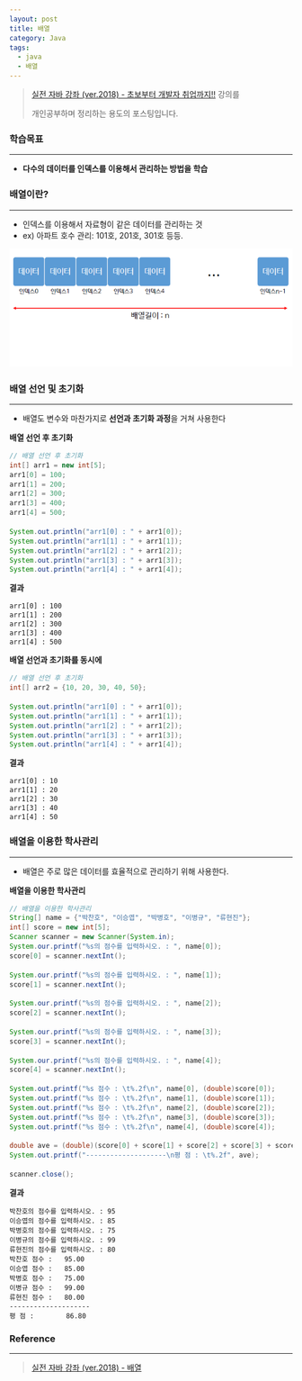 ```yaml
---
layout: post
title: 배열
category: Java
tags:
  - java
  - 배열
---
```




> [실전 자바 강좌 (ver.2018) - 초보부터 개발자 취업까지!!](https://www.inflearn.com/course/%EC%8B%A4%EC%A0%84-%EC%9E%90%EB%B0%94_java-renew/) 강의를
>
> 개인공부하며 정리하는 용도의 포스팅입니다.



### 학습목표

---

- **다수의 데이터를 인덱스를 이용해서 관리하는 방법을 학습**



### 배열이란?

---

- 인덱스를 이용해서 자료형이 같은 데이터를 관리하는 것
- ex) 아파트 호수 관리: 101호, 201호, 301호 등등.

![배열1](/assets/Java/배열1.png)





### 배열 선언 및 초기화

---

- 배열도 변수와 마찬가지로 **선언과 초기화 과정**을 거쳐 사용한다



**배열 선언 후 초기화**

```java
// 배열 선언 후 초기화
int[] arr1 = new int[5];
arr1[0] = 100;
arr1[1] = 200;
arr1[2] = 300;
arr1[3] = 400;
arr1[4] = 500;

System.out.println("arr1[0] : " + arr1[0]);
System.out.println("arr1[1] : " + arr1[1]);
System.out.println("arr1[2] : " + arr1[2]);
System.out.println("arr1[3] : " + arr1[3]);
System.out.println("arr1[4] : " + arr1[4]);
```



**결과**

```
arr1[0] : 100
arr1[1] : 200
arr1[2] : 300
arr1[3] : 400
arr1[4] : 500
```



**배열 선언과 초기화를 동시에**

```java
// 배열 선언 후 초기화
int[] arr2 = {10, 20, 30, 40, 50};

System.out.println("arr1[0] : " + arr1[0]);
System.out.println("arr1[1] : " + arr1[1]);
System.out.println("arr1[2] : " + arr1[2]);
System.out.println("arr1[3] : " + arr1[3]);
System.out.println("arr1[4] : " + arr1[4]);
```



**결과**

```
arr1[0] : 10
arr1[1] : 20
arr1[2] : 30
arr1[3] : 40
arr1[4] : 50
```





### 배열을 이용한 학사관리

---

- 배열은 주로 많은 데이터를 효율적으로 관리하기 위해 사용한다.



**배열을 이용한 학사관리**

```java
// 배열을 이용한 학사관리
String[] name = {"박찬호", "이승엽", "박병호", "이병규", "류현진"};
int[] score = new int[5];
Scanner scanner = new Scanner(System.in);
System.our.printf("%s의 점수를 입력하시오. : ", name[0]);
score[0] = scanner.nextInt();

System.our.printf("%s의 점수를 입력하시오. : ", name[1]);
score[1] = scanner.nextInt();

System.our.printf("%s의 점수를 입력하시오. : ", name[2]);
score[2] = scanner.nextInt();

System.our.printf("%s의 점수를 입력하시오. : ", name[3]);
score[3] = scanner.nextInt();

System.our.printf("%s의 점수를 입력하시오. : ", name[4]);
score[4] = scanner.nextInt();

System.out.printf("%s 점수 : \t%.2f\n", name[0], (double)score[0]);
System.out.printf("%s 점수 : \t%.2f\n", name[1], (double)score[1]);
System.out.printf("%s 점수 : \t%.2f\n", name[2], (double)score[2]);
System.out.printf("%s 점수 : \t%.2f\n", name[3], (double)score[3]);
System.out.printf("%s 점수 : \t%.2f\n", name[4], (double)score[4]);

double ave = (double)(score[0] + score[1] + score[2] + score[3] + score[4]) / 5;
System.out.printf("--------------------\n평 점 : \t%.2f", ave);

scanner.close();
```



**결과**

```
박찬호의 점수를 입력하시오. : 95
이승엽의 점수를 입력하시오. : 85
박병호의 점수를 입력하시오. : 75
이병규의 점수를 입력하시오. : 99
류현진의 점수를 입력하시오. : 80
박찬호 점수 :   95.00
이승엽 점수 :   85.00
박병호 점수 :   75.00
이병규 점수 :   99.00
류현진 점수 :   80.00
--------------------
평 점 :        86.80
```





### Reference

---

> [실전 자바 강좌 (ver.2018) - 배열](https://www.inflearn.com/course/%EC%8B%A4%EC%A0%84-%EC%9E%90%EB%B0%94_java-renew/%EB%B0%B0%EC%97%B4-8/)

